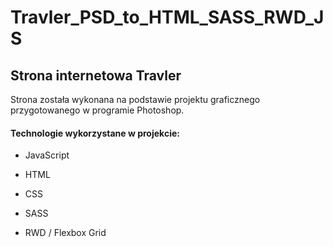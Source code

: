 # Travler_PSD_to_HTML_SASS_RWD_JS

<h2>Strona internetowa Travler</h2>

Strona została wykonana na podstawie projektu graficznego przygotowanego w programie Photoshop.

<h4>Technologie wykorzystane w projekcie:</h4>

- JavaScript

- HTML

- CSS

- SASS

- RWD / Flexbox Grid
